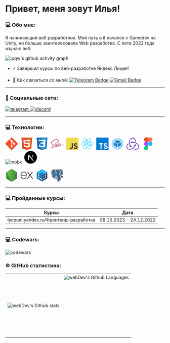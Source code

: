 # Привет, меня зовут Илья!

### :computer: Обо мне:

Я начинающий веб разработчик. Мой путь в it начался c Gamedev на Unity, но больше заинтересовала Web разработка. С лета 2022 года изучаю веб.

![ipqw's github activity graph](https://github-readme-activity-graph.vercel.app/graph?username=ipqw&theme=react-dark)

- :zap: Завершил курсы по веб-разработке Яндекс Лицея!

- :gem: Как связаться со мной: [![Telegram Badge](https://img.shields.io/badge/-Telegram-blue?style=flat&logo=Telegram&logoColor=white)](https://t.me/ipqwo) [![Gmail Badge](https://img.shields.io/badge/-Gmail-red?style=flat&logo=Gmail&logoColor=white)](mailto:asdymsk3@gmail.com)

---

### 🤝 Социальные сети:

  <div id="badges">
    <a href="https://t.me/ipqwo" target="_blank">
      <img src="https://cdn-icons-png.flaticon.com/512/2111/2111646.png" width="40" height="40" alt="telegram" />
    </a>
    <a href="https://discordapp.com/users/1101342054564499496/" target="_blank">
      <img src="https://cdn-icons-png.flaticon.com/512/3670/3670157.png" width="40" height="40" alt="discord"/>
    </a>
  </div>

---

### 💻 Технологии:

<div>
  <img src="https://github.com/devicons/devicon/blob/master/icons/git/git-original.svg" title="git" alt="git" width="40" height="40"/>&nbsp;
  <img src="https://github.com/devicons/devicon/blob/master/icons/html5/html5-original.svg" title="html5" alt="html5" width="40" height="40"/>&nbsp;
  <img src="https://github.com/devicons/devicon/blob/master/icons/css3/css3-original.svg" title="css" alt="css" width="40" height="40"/>&nbsp;
  <img src="https://github.com/devicons/devicon/blob/master/icons/sass/sass-original.svg" title="sass/scss" alt="sass/scss" width="40" height="40"/>&nbsp;
  <img src="https://github.com/devicons/devicon/blob/master/icons/javascript/javascript-original.svg" title="javascript" alt="javascript" width="40" height="40"/>&nbsp;
  <img src="https://github.com/devicons/devicon/blob/master/icons/react/react-original.svg" title="reactjs" alt="reactjs" width="40" height="40"/>&nbsp;
  <img src="https://github.com/devicons/devicon/blob/master/icons/typescript/typescript-original.svg" title="typescript" alt="typescript" width="40" height="40"/>&nbsp;
  <img src="https://github.com/devicons/devicon/blob/master/icons/webpack/webpack-original.svg" title="webpack" alt="webpack" width="40" height="40"/>&nbsp;
  <img src="https://github.com/devicons/devicon/blob/master/icons/redux/redux-original.svg" title="redux" alt="redux" width="40" height="40"/>&nbsp;
  <img src="https://github.com/devicons/devicon/blob/master/icons/figma/figma-original.svg" title="figma" alt="figma" width="40" height="40"/>&nbsp;
  <img src="https://icon.icepanel.io/Technology/svg/MobX.svg" title="mobx" alt="mobx" width="40" height="40"/>&nbsp;
  <img src="https://github.com/devicons/devicon/blob/master/icons/nextjs/nextjs-original.svg" title="nextjs" alt="nextjs" width="40" height="40"/>

 
  <img src="https://github.com/devicons/devicon/blob/master/icons/nodejs/nodejs-original.svg" title="nodejs" alt="nodejs" width="40" height="40"/>&nbsp;
  <img src="https://github.com/devicons/devicon/blob/master/icons/express/express-original.svg" title="express" alt="express" width="40" height="40"/>&nbsp;
  <img src="https://github.com/devicons/devicon/blob/master/icons/sequelize/sequelize-original.svg" title="sequelize" alt="sequelize" width="40" height="40"/>&nbsp;
  <img src="https://github.com/devicons/devicon/blob/master/icons/postgresql/postgresql-original.svg" title="postgresql" alt="postgresql" width="40" height="40"/>
</div>

---

### 💻 Пройденные курсы:

| Курсы                                                           | Дата                    |
| ----------------------------------------------------------------| :----------------------:|
| lyceum.yandex.ru/Фронтенд-разработка                            | 08.10.2023 - 24.12.2022 |

---

### 💻 Codewars:

![codewars](https://www.codewars.com/users/ipqw/badges/large)

### ⚙️ GitHub статистика:

<table>
  <tr>
    <td>
      <img align="left" src="https://github-readme-stats.vercel.app/api?username=ipqw&theme=vue-dark&show_icons=true&hide_border=true&count_private=true" alt="webDev's Github stats" />
    </td>
    <td>
      <img height="195px" align="right" alt="webDev's Github Languages" src="https://github-readme-stats.vercel.app/api/top-langs/?username=ipqw&theme=vue-dark&show_icons=true&hide_border=true&layout=compact" />
    </td>
  </tr>
</table>
